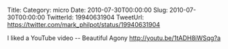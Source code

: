 Title: 
Category: micro
Date: 2010-07-30T00:00:00
Slug: 2010-07-30T00:00:00
TwitterId: 19940631904
TweetUrl: https://twitter.com/mark_philpot/status/19940631904

I liked a YouTube video -- Beautiful Agony http://youtu.be/1tADH8iWSqg?a